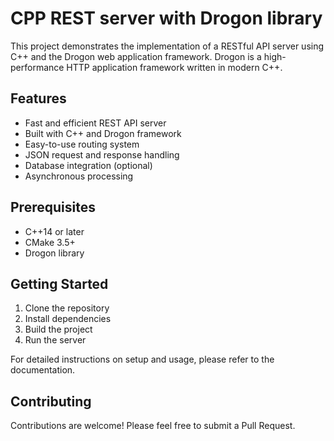 # CPP REST server with Drogon library


This project demonstrates the implementation of a RESTful API server using C++ and the Drogon web application framework. 
Drogon is a high-performance HTTP application framework written in modern C++.

## Features

- Fast and efficient REST API server
- Built with C++ and Drogon framework
- Easy-to-use routing system
- JSON request and response handling
- Database integration (optional)
- Asynchronous processing

## Prerequisites

- C++14 or later
- CMake 3.5+
- Drogon library

## Getting Started

1. Clone the repository
2. Install dependencies
3. Build the project
4. Run the server

For detailed instructions on setup and usage, please refer to the documentation.

## Contributing

Contributions are welcome! Please feel free to submit a Pull Request.